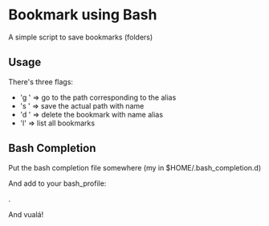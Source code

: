# Bookmark using Bash

A simple script to save bookmarks (folders)

## Usage

There's three flags:
* 'g <alias>' => go to the path corresponding to the alias
* 's <alias>' => save the actual path with name <alias>
* 'd <alias>' => delete the bookmark with name alias
* 'l'         => list all bookmarks

## Bash Completion

Put the bash completion file somewhere (my in $HOME/.bash_completion.d)

And add to your bash_profile:

. <bashcompletionpath>

And vualá!
